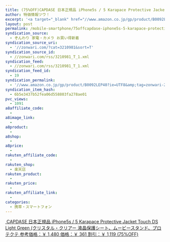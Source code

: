 ```yaml
---
title: (75%OFF)CAPDASE 日本正規品 iPhone5s / 5 Karapace Protective Jacket Touch DS Light Green (クリスタル・クリアー 液晶保護シート、ムービースタンド、プロテクテ ￥361
author: 特価情報ツウ！
excerpt: '<a target="_blank" href="//www.amazon.co.jp/gp/product/B0092LEP40?ie=UTF8&amp;tag=zonwari-22&amp;linkCode=as2&amp;camp=247&amp;creative=7399&amp;creativeASIN=B0092LEP40"><img src="//ecx.images-amazon.com/images/I/31D8jn5jlBL._SL100_.jpg"><br>CAPDASE &#26085;&#26412;&#27491;&#35215;&#21697; iPhone5s / 5 Karapace Protective Jacket Touch DS Light Green (&#12463;&#12522;&#12473;&#12479;&#12523;&#12539;&#12463;&#12522;&#12450;&#12540; &#28082;&#26230;&#20445;&#35703;&#12471;&#12540;&#12488;&#12289;&#12512;&#12540;&#12499;&#12540;&#12473;&#12479;&#12531;&#12489;&#12289;&#12503;&#12525;&#12486;&#12463;&#12486;<br>&#21442;&#32771;&#20385;&#26684;&#65306;&#65509; 1,480<br>&#20385;&#26684;&#65306;&#65509; 361<br>&#21106;&#24341;&#65306;&#65509; 1,119 (75%OFF)</a>'
layout: post
permalink: /mobile-smartphone/75offcapdase-iphone5s-5-karapace-protective-jacket-touch-ds-light-green-361.html
syndication_source:
  - ぞんわり 家電・カメラ お買い得新着
syndication_source_uri:
  - '//zonwari.com/?cat=3210981&sort=T'
syndication_source_id:
  - //zonwari.com/rss/3210981_T_1.xml
syndication_feed:
  - //zonwari.com/rss/3210981_T_1.xml
syndication_feed_id:
  - 19
syndication_permalink:
  - '//www.amazon.co.jp/gp/product/B0092LEP40?ie=UTF8&amp;tag=zonwari-22&amp;linkCode=as2&amp;camp=247&amp;creative=7399&amp;creativeASIN=B0092LEP40'
syndication_item_hash:
  - 6b5e3437b52fea06d558803fa278ae01
pvc_views:
  - 1091
a8affiliate_code:
  -
a8image_link:
  -
a8product:
  -
a8shop:
  -
a8price:
  -
rakuten_affiliate_code:
  -
rakuten_shop:
  - 楽天店
rakuten_product:
  -
rakuten_price:
  -
rakuten_affiliate_link:
  -
categories:
  - 携帯・スマートフォン
---
```

[<img src='//i1.wp.com/ecx.images-amazon.com/images/I/31D8jn5jlBL._SL150_.jpg?w=546' title="" alt="" data-recalc-dims="1" />
CAPDASE 日本正規品 iPhone5s / 5 Karapace Protective Jacket Touch DS Light Green (クリスタル・クリアー 液晶保護シート、ムービースタンド、プロテクテ
参考価格：￥ 1,480
価格：￥ 361
割引：￥ 1,119 (75%OFF)][1]

 [1]: //www.amazon.co.jp/gp/product/B0092LEP40?ie=UTF8&#038;tag=tokkajohotsu-22&#038;linkCode=as2&#038;camp=247&#038;creative=7399&#038;creativeASIN=B0092LEP40